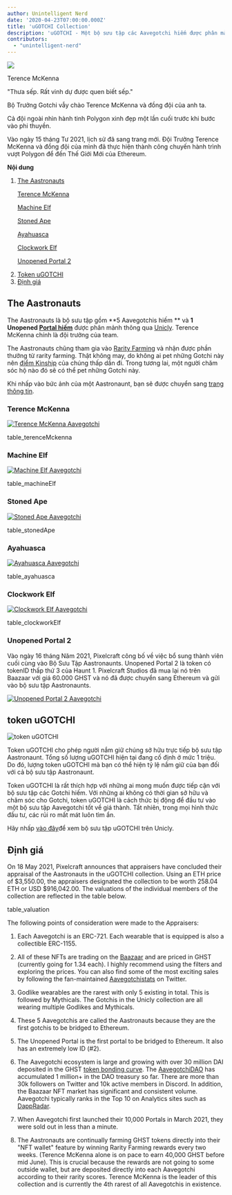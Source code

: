 ```yaml
---
author: Unintelligent Nerd
date: '2020-04-23T07:00:00.000Z'
title: 'uGOTCHI Collection'
description: 'uGOTCHI - Một bộ sưu tập các Aavegotchi hiếm được phân mảnh thông qua Unicly'
contributors:
  - "unintelligent-nerd"
---
```


<div class="headerImageContainer">
<img class="headerImage" src="/ugotchi/terence-mckenna.svg">
<p class="headerImageText">Terence McKenna</p>
</div>

"Thưa sếp. Rất vinh dự được quen biết sếp."

Bộ Trưởng Gotchi vẫy chào Terence McKenna và đồng đội của anh ta.

Cả đội ngoài nhìn hành tinh Polygon xinh đẹp một lần cuối trước khi bước vào phi thuyền.

Vào ngày 15 tháng Tư 2021, lịch sử đã sang trang mới. Đội Trưởng Terence McKenna và đồng đội của mình đã thực hiện thành công chuyến hành trình vượt Polygon để đến Thế Giới Mới của Ethereum.

<div class="contentsBox">

**Nội dung**

<ol>
<li><a href=#the-aastronauts>The Aastronauts</a></li>
<p><a href=#terence-mckenna>Terence McKenna</a></p>
<p><a href=#machine-elf>Machine Elf</a></p>
<p><a href=#stoned-ape>Stoned Ape</a></p>
<p><a href=#ayahuasca>Ayahuasca</a></p>
<p><a href=#clockwork-elf>Clockwork Elf</a></p>
<p><a href=#unopened-portal-2>Unopened Portal 2</a></p>
<li><a href=#ugotchi-token>Token uGOTCHI</a></li>
<li><a href=#valuation>Định giá</a></li>
</ol>

</div>

## The Aastronauts

The Aastronauts là bộ sưu tập gồm  **5 Aavegotchis hiếm ** và **1 Unopened [Portal hiếm](/portals)** được phân mảnh thông qua [Unicly](https://www.unic.ly/). Terence McKenna chính là đội trưởng của team.

The Aastronauts chũng tham gia vào [Rarity Farming](/rarity-farming) và nhận được phần thưởng từ rarity farming. Thật không may, do không ai pet những Gotchi này nên [điểm Kinship](/traits#kinship) của chúng thấp dần đi. Trong tương lai, một người chăm sóc hộ nào đó sẽ có thể pet những Gotchi này.

Khi nhấp vào bức ảnh của một Aastronaunt, bạn sẽ được chuyển sang [trang thông tin](/aavegotchi-profile).

### Terence McKenna

<a href="https://aavegotchi.com/gotchi/1549" target="_blank"><img src = "/ugotchi/terence-mckenna.svg" alt = "Terence McKenna Aavegotchi"></a>

table_terenceMckenna

### Machine Elf

<a href="https://aavegotchi.com/gotchi/8062" target="_blank"><img src = "/ugotchi/machine-elf.svg" alt = "Machine Elf Aavegotchi"></a>

table_machineElf

### Stoned Ape

<a href="https://aavegotchi.com/gotchi/4479" target="_blank"><img src = "/ugotchi/stoned-ape.svg" alt = "Stoned Ape Aavegotchi"></a>

table_stonedApe

### Ayahuasca

<a href="https://aavegotchi.com/gotchi/9106" target="_blank"><img src = "/ugotchi/ayahuasca.svg" alt = "Ayahuasca Aavegotchi"></a>

table_ayahuasca

### Clockwork Elf

<a href="https://aavegotchi.com/gotchi/1306" target="_blank"><img src = "/ugotchi/clockwork-elf.svg" alt = "Clockwork Elf Aavegotchi"></a>

table_clockworkElf

### Unopened Portal 2

Vào ngày 16 tháng Năm 2021, Pixelcraft công bố về việc bổ sung thành viên cuối cùng vào Bộ Sưu Tập Aastronaunts. Unopened Portal 2 là token có tokenID thấp thứ 3 của Haunt 1. Pixelcraft Studios đã mua lại nó trên Baazaar với giá 60.000 GHST và nó đã được chuyển sang Ethereum và gửi vào bộ sưu tập Aastronaunts.

<a href="https://aavegotchi.com/portal/2" target="_blank"><img src = "/ugotchi/unopened-portal-2.svg" alt = "Unopened Portal 2 Aavegotchi"></a>

## token uGOTCHI

<img src = "/ugotchi/ugotchi-token.svg" alt = "token uGOTCHI" />

Token uGOTCHI cho phép người nắm giữ chúng sở hữu trực tiếp bộ sưu tập Aastronaunt. Tổng số lượng uGOTCHI hiện tại đang cố định ở mức 1 triệu. Do đó, lượng token uGOTCHI mà bạn có thể hiện tỷ lệ nắm giữ của bạn đối với cả bộ sưu tập Aastronaunt.

Token uGOTCHI là rất thích hợp với những ai mong muốn được tiếp cận với bộ sưu tập các Gotchi hiếm. Với những ai không có thời gian sở hữu và chăm sóc cho Gotchi, token uGOTCHI là cách thức bị động để đầu tư vào một bộ sưu tập Aavegotchi tốt về giá thành. Tất nhiên, trong mọi hình thức đầu tư, các rủi ro mất mát luôn tìm ẩn.

Hãy nhấp [vào đây](https://www.app.unic.ly/#/utoken-contract/0x30c2a84aed6db30e31cf4d7059b1836c12c68068)để xem bộ sưu tập uGOTCHI trên Unicly.

## Định giá

On 18 May 2021, Pixelcraft announces that appraisers have concluded their appraisal of the Aastronauts in the uGOTCHI collection. Using an ETH price of $3,550.00, the appraisers designated the collection to be worth 258.04 ETH or USD $916,042.00. The valuations of the individual members of the collection are reflected in the table below.

table_valuation

The following points of consideration were made to the Appraisers:

1. Each Aavegotchi is an ERC-721. Each wearable that is equipped is also a collectible ERC-1155.

2. All of these NFTs are trading on the [Baazaar](/baazaar) and are priced in GHST (currently going for 1.34 each). I highly recommend using the filters and exploring the prices. You can also find some of the most exciting sales by following the fan-maintained [Aavegotchistats](https://twitter.com/GotchiStats) on Twitter.

3. Godlike wearables are the rarest with only 5 existing in total. This is followed by Mythicals. The Gotchis in the Unicly collection are all wearing multiple Godlikes and Mythicals.

4. These 5 Aavegotchis are called the Aastronauts because they are the first gotchis to be bridged to Ethereum.

5. The Unopened Portal is the first portal to be bridged to Ethereum. It also has an extremely low ID (#2).

6. The Aavegotchi ecosystem is large and growing with over 30 million DAI deposited in the GHST [token bonding curve](/curve). The [AavegotchiDAO](/dao) has accumulated 1 million+ in the DAO treasury so far. There are more than 30k followers on Twitter and 10k active members in Discord. In addition, the Baazaar NFT market has significant and consistent volume. Aavegotchi typically ranks in the Top 10 on Analytics sites such as [DappRadar](https://dappradar.com/).

7. When Aavegotchi first launched their 10,000 Portals in March 2021, they were sold out in less than a minute.

8. The Aastronauts are continually farming GHST tokens directly into their "NFT wallet" feature by winning Rarity Farming rewards every two weeks. (Terence McKenna alone is on pace to earn 40,000 GHST before mid June). This is crucial because the rewards are not going to some outside wallet, but are deposited directly into each Aavegotchi according to their rarity scores. Terence McKenna is the leader of this collection and is currently the 4th rarest of all Aavegotchis in existence.